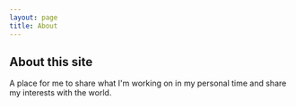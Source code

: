 ```yaml
---
layout: page
title: About
---
```


## About this site

A place for me to share what I'm working on in my personal time and share my interests with the world. 


